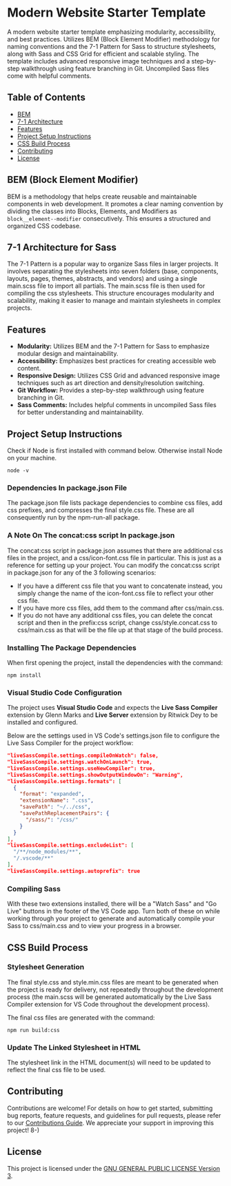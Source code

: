 # Modern Website Starter Template

A modern website starter template emphasizing modularity, accessibility, and best practices. Utilizes BEM (Block Element Modifier) methodology for naming conventions and the 7-1 Pattern for Sass to structure stylesheets, along with Sass and CSS Grid for efficient and scalable styling. The template includes advanced responsive image techniques and a step-by-step walkthrough using feature branching in Git. Uncompiled Sass files come with helpful comments.

## Table of Contents
- [BEM](#bem-block-element-modifier)
- [7-1 Architecture](#7-1-architecture)
- [Features](#features)
- [Project Setup Instructions](#project-setup-instructions)
- [CSS Build Process](#css-build-process)
- [Contributing](#contributing)
- [License](#license)


## BEM (Block Element Modifier)
BEM is a methodology that helps create reusable and maintainable components in web development. It promotes a clear naming convention by dividing the classes into Blocks, Elements, and Modifiers as `block__element--modifier` consecutively. This ensures a structured and organized CSS codebase.


## 7-1 Architecture for Sass
The 7-1 Pattern is a popular way to organize Sass files in larger projects. It involves separating the stylesheets into seven folders (base, components, layouts, pages, themes, abstracts, and vendors) and using a single main.scss file to import all partials. The main.scss file is then used for compiling the css stylesheets. This structure encourages modularity and scalability, making it easier to manage and maintain stylesheets in complex projects.


## Features
- **Modularity:** Utilizes BEM and the 7-1 Pattern for Sass to emphasize modular design and maintainability.
- **Accessibility:** Emphasizes best practices for creating accessible web content.
- **Responsive Design:** Utilizes CSS Grid and advanced responsive image techniques such as art direction and density/resolution switching.
- **Git Workflow:** Provides a step-by-step walkthrough using feature branching in Git.
- **Sass Comments:** Includes helpful comments in uncompiled Sass files for better understanding and maintainability.


## Project Setup Instructions
Check if Node is first installed with command below. Otherwise install Node on your machine.

`node -v`

### Dependencies In package.json File
The package.json file lists package dependencies to combine css files, add css prefixes, and compresses the final style.css file. These are all consequently run by the npm-run-all package. 


### A Note On The concat:css script In package.json
The concat:css script in package.json assumes that there are additional css files in the project, and a css/icon-font.css file in particular. This is just as a reference for setting up your project. You can modify the concat:css script in package.json for any of the 3 following scenarios: 
- If you have a different css file that you want to concatenate instead, you simply change the name of the icon-font.css file to reflect your other css file. 
- If you have more css files, add them to the command after css/main.css. 
- If you do not have any additional css files, you can delete the concat script and then in the prefix:css script, change css/style.concat.css to css/main.css as that will be the file up at that stage of the build process.

### Installing The Package Dependencies
When first opening the project, install the dependencies with the command:

`npm install`

### Visual Studio Code Configuration
The project uses __Visual Studio Code__ and expects the __Live Sass Compiler__ extension by Glenn Marks and __Live Server__ extension by Ritwick Dey to be installed and configured. 

Below are the settings used in VS Code's settings.json file to configure the Live Sass Compiler for the project workflow:
    

```json
"liveSassCompile.settings.compileOnWatch": false,
"liveSassCompile.settings.watchOnLaunch": true,
"liveSassCompile.settings.useNewCompiler": true,
"liveSassCompile.settings.showOutputWindowOn": "Warning",
"liveSassCompile.settings.formats": [
  {
    "format": "expanded",
    "extensionName": ".css",
    "savePath": "~/../css",
    "savePathReplacementPairs": {
      "/sass/": "/css/"
    }
  }
],
"liveSassCompile.settings.excludeList": [
  "/**/node_modules/**",
  "/.vscode/**"
],
"liveSassCompile.settings.autoprefix": true
```

### Compiling Sass 
With these two extensions installed, there will be a "Watch Sass" and "Go Live" buttons in the footer of the VS Code app. Turn both of these on while working through your project to generate and automatically compile your Sass to css/main.css and to view your progress in a browser.


## CSS Build Process
### Stylesheet Generation

The final style.css and style.min.css files are meant to be generated when the project is ready for delivery, not repeatedly throughout the development process (the main.scss will be generated automatically by the Live Sass Compiler extension for VS Code throughout the development process). 

The final css files are generated with the command: 

`npm run build:css`


### Update The Linked Stylesheet in HTML
The stylesheet link in the HTML document(s) will need to be updated to reflect the final css file to be used.


## Contributing

Contributions are welcome! For details on how to get started, submitting bug reports, feature requests, and guidelines for pull requests, please refer to our [Contributions Guide](https://github.com/indigetal/modern-website-starter/blob/main/CONTRIBUTING.md). We appreciate your support in improving this project! 8-)


## License

This project is licensed under the [GNU GENERAL PUBLIC LICENSE Version 3](https://www.gnu.org/licenses/gpl-3.0.en.html).


